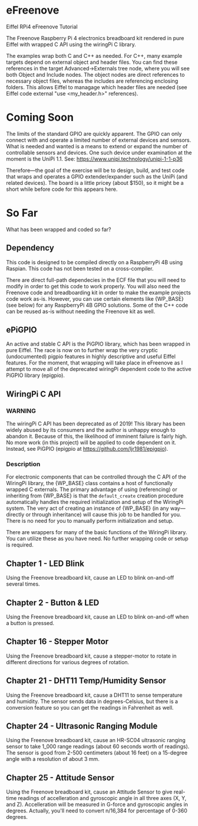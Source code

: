 # eFreenove
Eiffel RPi4 eFreenove Tutorial

The Freenove Raspberry Pi 4 electronics breadboard kit rendered in pure Eiffel with wrapped C API using the wiringPi C library.

The examples wrap both C and C++ as needed. For C++, many example targets depend on external object and header files. You can find these references in the target Advanced->Externals tree node, where you will see both Object and Include nodes. The object nodes are direct references to necessary object files, whereas the includes are referencing enclosing folders. This allows Eiffel to managage which header files are needed (see Eiffel code external "use <my_header.h>" references).

# Coming Soon
The limits of the standard GPIO are quickly apparent. The GPIO can only connect with and operate a limited number of external devices and sensors. What is needed and wanted is a means to extend or expand the number of controllable sensors and devices. One such device under examination at the moment is the UniPi 1.1. See: https://www.unipi.technology/unipi-1-1-p36

Therefore—the goal of the exercise will be to design, build, and test code that wraps and operates a GPIO extender/expander such as the UniPi (and related devices). The board is a little pricey (about $150), so it might be a short while before code for this appears here.

# So Far
What has been wrapped and coded so far?

## Dependency
This code is designed to be compiled directly on a RaspberryPi 4B using Raspian. This code has not been tested on a cross-compiler.

There are direct full-path dependecies in the ECF file that you will need to modify in order to get this code to work properly. You will also need the Freenove code and breadboarding kit in order to make the example projects code work as-is. However, you can use certain elements like {WP_BASE} (see below) for any RaspberryPi 4B GPIO solutions. Some of the C++ code can be reused as-is without needing the Freenove kit as well.

## ePiGPIO
An active and stable C API is the PiGPIO library, which has been wrapped in pure Eiffel. The race is now on to further wrap the very cryptic (undocumented) pigpio features in highly descriptive and useful Eiffel features. For the moment, that wrapping will take place in eFreenove as I attempt to move all of the deprecated wiringPi dependent code to the active PiGPIO library (epigpio).

## WiringPi C API
### WARNING
The wiringPi C API has been deprecated as of 2019! This library has been widely abused by its consumers and the author is unhappy enough to abandon it. Because of this, the likelihood of imminent failure is fairly high. No more work (in this project) will be applied to code dependent on it. Instead, see PiGPIO (epigpio at https://github.com/ljr1981/epigpio).
### Description
For electronic components that can be controlled through the C API of the WiringPi library, the {WP_BASE} class contains a host of functionally wrapped C externals. The primary advantage of using (referencing) or inheriting from {WP_BASE} is that the `default_create` creation procedure automatically handles the required initialization and setup of the WiringPi system. The very act of creating an instance of {WP_BASE} (in any way—directly or through inheritance) will cause this job to be handled for you. There is no need for you to manually perform initialization and setup.

There are wrappers for many of the basic functions of the WiringPi library. You can utilize these as you have need. No further wrapping code or setup is required.

## Chapter 1 - LED Blink
Using the Freenove breadboard kit, cause an LED to blink on-and-off several times.

## Chapter 2 - Button & LED
Using the Freenove breadboard kit, cause an LED to blink on-and-off when a button is pressed.

## Chapter 16 - Stepper Motor
Using the Freenove breadboard kit, cause a stepper-motor to rotate in different directions for various degrees of rotation.

## Chapter 21 - DHT11 Temp/Humidity Sensor
Using the Freenove breadboard kit, cause a DHT11 to sense temperature and humidity. The sensor sends data in degrees-Celsius, but there is a conversion feature so you can get the readings in Fahrenheit as well.

## Chapter 24 - Ultrasonic Ranging Module
Using the Freenove breadboard kit, cause an HR-SC04 ultrasonic ranging sensor to take 1_000 range readings (about 60 seconds worth of readings). The sensor is good from 2-500 centimeters (about 16 feet) on a 15-degree angle with a resolution of about 3 mm.

## Chapter 25 - Attitude Sensor
Using the Freenove breadboard kit, cause an Attitude Sensor to give real-time readings of accelleration and gyroscopic angle in all three axes (X, Y, and Z). Accelleration will be measured in G-force and gyroscopic angles in degrees. Actually, you'll need to convert n/16,384 for percentage of 0-360 degrees.

